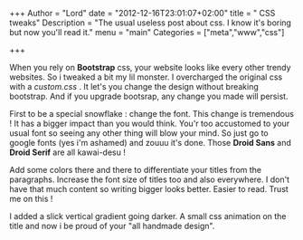 +++
Author = "Lord"
date = "2012-12-16T23:01:07+02:00"
title = " CSS tweaks"
Description = "The usual useless post about css. I know it's boring but now you'll read it."
menu = "main"
Categories = ["meta","www","css"]

+++

When you rely on **Bootstrap** css, your website looks like every other trendy websites. So i tweaked a bit my lil monster. I overcharged the original css with a *custom.css* . It let's you change the design without breaking bootstrap. And if you upgrade bootsrap, any change you made will persist.

First to be a special snowflake : change the font. This change is tremendous ! It has a bigger impact than you would think. You'r too accustomed to your usual font so seeing any other thing will blow your mind. So just go to google fonts (yes i'm ashamed) and zouuu it's done. Those **Droid Sans** and **Droid Serif** are all kawai-desu !

Add some colors there and there to differentiate your titles from the paragraphs. Increase the font size of titles too and also everywhere. I don't have that much content so writing bigger looks better. Easier to read. Trust me on this !

I added a slick vertical gradient going darker. A small css animation on the title and now i be proud of your "all handmade design".

